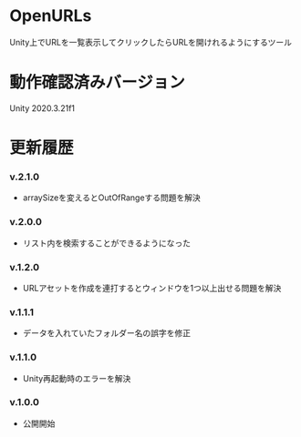 # OpenURLs
Unity上でURLを一覧表示してクリックしたらURLを開けれるようにするツール

# 動作確認済みバージョン
Unity 2020.3.21f1

# 更新履歴

### v.2.1.0
* arraySizeを変えるとOutOfRangeする問題を解決

### v.2.0.0
* リスト内を検索することができるようになった

### v.1.2.0
* URLアセットを作成を連打するとウィンドウを1つ以上出せる問題を解決

### v.1.1.1
* データを入れていたフォルダー名の誤字を修正

### v.1.1.0
* Unity再起動時のエラーを解決

### v.1.0.0
* 公開開始
